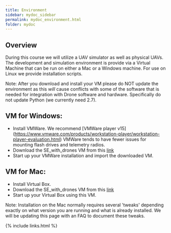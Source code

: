 ```yaml
---
title: Environment
sidebar: mydoc_sidebar
permalink: mydoc_environment.html
folder: mydoc
---
```


## Overview

During this course we will utilize a UAV simulator as well as physical UAVs. The development and simulation environment is provide
via a Virtual Machine that can be run on either a Mac or a Windows machine.  For use on Linux we provide installation scripts.

Note: After you download and install your VM please do NOT update the environment as this *will* cause conflicts with some of the software
that is needed for integration with Drone software and hardware.  Specifically do not update Python (we currently need 2.7). 

## VM for Windows:

* Install VMWare.  We recommend [VMWare player v15] (https://www.vmware.com/products/workstation-player/workstation-player-evaluation.html)
VMWare tends to have fewer issues for mounting flash drives and telemetry radios.
* Download the SE_with_drones VM from this [link](https://drive.google.com/a/nd.edu/file/d/1VsodGY10lf38QQedbmK6jqIIQ2wQidMM/view?usp=sharing)
* Start up your VMWare installation and import the downloaded VM.

## VM for Mac:
* Install Virtual Box.  
* Download the SE_with_drones VM from this [link](https://drive.google.com/a/nd.edu/file/d/1JMvK_rWuA0fdvAaOUo0eOLSqLNwTOas7/view?usp=sharing)
* Start up your Virtual Box using this VM.

Note: Installation on the Mac normally requires several 'tweaks' depending exactly on what version you are running and what is already installed.
We will be updating this page with an FAQ to document these tweaks.  

{% include links.html %}


